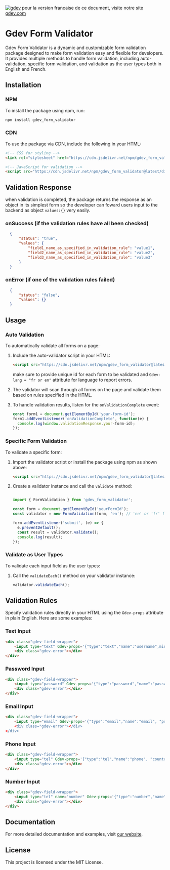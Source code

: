 [![gdev](https://i.postimg.cc/90SKHP2w/removal-ai-68a74532-f4d0-4b18-87c3-ffe7a11deffe-screenshot-2024-06-20-075650-19-Z4-RR.png, "gdev")](https://gdev.com)
pour la version francaise de ce document, visite notre site [gdev.com](https://gdev.com/resources/gdev_form_validator)
# Gdev Form Validator

Gdev Form Validator is a dynamic and customizable form validation package designed to make form validation easy and flexible for developers. It provides multiple methods to handle form validation, including auto-validation, specific form validation, and validation as the user types both in English and French.

## Installation

### NPM

To install the package using npm, run:

```bash
npm install gdev_form_validator
```

### CDN

To use the package via CDN, include the following in your HTML:

```html
<!-- CSS for styling -->
<link rel="stylesheet" href="https://cdn.jsdelivr.net/npm/gdev_form_validator@latest/dist/style.css">

<!-- JavaScript for validation -->
<script src="https://cdn.jsdelivr.net/npm/gdev_form_validator@latest/dist/validator.js"></script>
```
## Validation Response
when validation is completed, the package returns the response as an object in its simplest form so the developer can foward users input to the backend as object `values:{}` very easily.
### onSuccess (if the validation rules have all been checked)
```json
  {
      "status": "true",
      "values": {
          "field1_name_as_specified_in_validation_rule": "value1",
          "field2_name_as_specified_in_validation_rule": "value2",
          "field3_name_as_specified_in_validation_rule": "value3"
      }
  }
  ```
  
  ### onError (if one of the validation rules failed)
```json
  {
      "status": "false",
      "values": {}
  }
  ```
  
  
## Usage

### Auto Validation

To automatically validate all forms on a page:

1. Include the auto-validator script in your HTML:
    ```html
    <script src="https://cdn.jsdelivr.net/npm/gdev_form_validator@latest/dist/autovalidate.js"></script>
    ```
    make sure to provide unique id for each form to be validated and `Gdev-lang = "fr or en"` attribute for language to report errors.

2. The validator will scan through all forms on the page and validate them based on rules specified in the HTML.

3. To handle validation results, listen for the `onValidationComplete` event:

    ```javascript
    const form1 = document.getElementById('your-form-id');
    form1.addEventListener('onValidationComplete', function(e) {
      console.log(window.validationResponse.your-form-id);
    });
    ```

### Specific Form Validation

To validate a specific form:

1. Import the validator script or install the package using npm as shown above:
    ```html
    <script src="https://cdn.jsdelivr.net/npm/gdev_form_validator@latest/dist/validator.js"></script>
    ```

2. Create a validator instance and call the `validate` method:
    
    ```javascript
    
    import { FormValidation } from 'gdev_form_validator';

    const form = document.getElementById('yourFormId');
    const validator = new FormValidation(form, 'en'); // 'en' or 'fr' for language

    form.addEventListener('submit', (e) => {
      e.preventDefault();
      const result = validator.validate();
      console.log(result);
    });
    ```

### Validate as User Types

To validate each input field as the user types:

1. Call the `validateEach()` method on your validator instance:

    ```javascript
    validator.validateEach();
    ```

## Validation Rules

Specify validation rules directly in your HTML using the `Gdev-props` attribute in plain English. Here are some examples:

### Text Input

```html
<div class="gdev-field-wrapper">
    <input type="text" Gdev-props='{"type":"text","name":"username",minchar":10,"minWord":3}' />
    <div class="gdev-error"></div>
</div>
```

### Password Input

```html
<div class="gdev-field-wrapper">
    <input type="password" Gdev-props='{"type":"password","name":"password", "confirmWith": "name of confirm field"}' />
    <div class="gdev-error"></div>
</div>
```

### Email Input

```html
<div class="gdev-field-wrapper">
    <input type="email" Gdev-props='{"type":"email","name":"email", "provider": ["gmail", "outlook"] />
    <div class="gdev-error"></div>
</div>
```

### Phone Input

```html
<div class="gdev-field-wrapper">
    <input type="tel" Gdev-props='{"type":"tel","name":"phone", "country": ["cameroon", "nigeria"]}' />
    <div class="gdev-error"></div>
</div>
```



### Number Input

```html
<div class="gdev-field-wrapper">
    <input type="tel" name="number" Gdev-props='{"type":"number","name":"number","range":[20, 500], "multipleOf": 9}' />
    <div class="gdev-error"></div>
</div>
```

## Documentation

For more detailed documentation and examples, visit [our website](https://your-website-link.com).

## License

This project is licensed under the MIT License.
